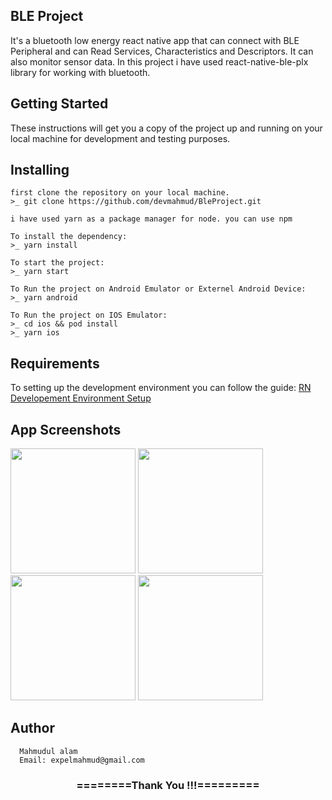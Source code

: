 ## BLE Project
It's a bluetooth low energy react native app that can connect with BLE Peripheral and can Read Services, Characteristics and Descriptors. It can also monitor sensor data. In this project i have used react-native-ble-plx library for working with bluetooth.

## Getting Started
These instructions will get you a copy of the project up and running on your local machine for development and testing purposes.

## Installing
```
first clone the repository on your local machine.
>_ git clone https://github.com/devmahmud/BleProject.git

i have used yarn as a package manager for node. you can use npm

To install the dependency:
>_ yarn install

To start the project:
>_ yarn start

To Run the project on Android Emulator or Externel Android Device:
>_ yarn android

To Run the project on IOS Emulator:
>_ cd ios && pod install
>_ yarn ios
```

## Requirements
To setting up the development environment you can follow the guide:
[RN Developement Environment Setup](https://reactnative.dev/docs/environment-setup)

## App Screenshots

<img src="https://user-images.githubusercontent.com/19981097/131322360-4524fada-271d-47ae-b84b-ef4cef4b191e.png" width="200px">
<img src="https://user-images.githubusercontent.com/19981097/131323301-9e88726c-ab99-4e47-9496-59200pxf270f39.png" width="200px">
<img src="https://user-images.githubusercontent.com/19981097/131323320-e022ef60-e315-4c48-b4c0-29fabf243698.png" width="200px"> 
<img src="https://user-images.githubusercontent.com/19981097/131323323-a6b1de03-733c-49d5-905f-5caf5f20c81f.png" width="200px">

## Author
```
  Mahmudul alam
  Email: expelmahmud@gmail.com
```

<div align="center">
    <h3>========Thank You !!!=========</h3>
</div>


